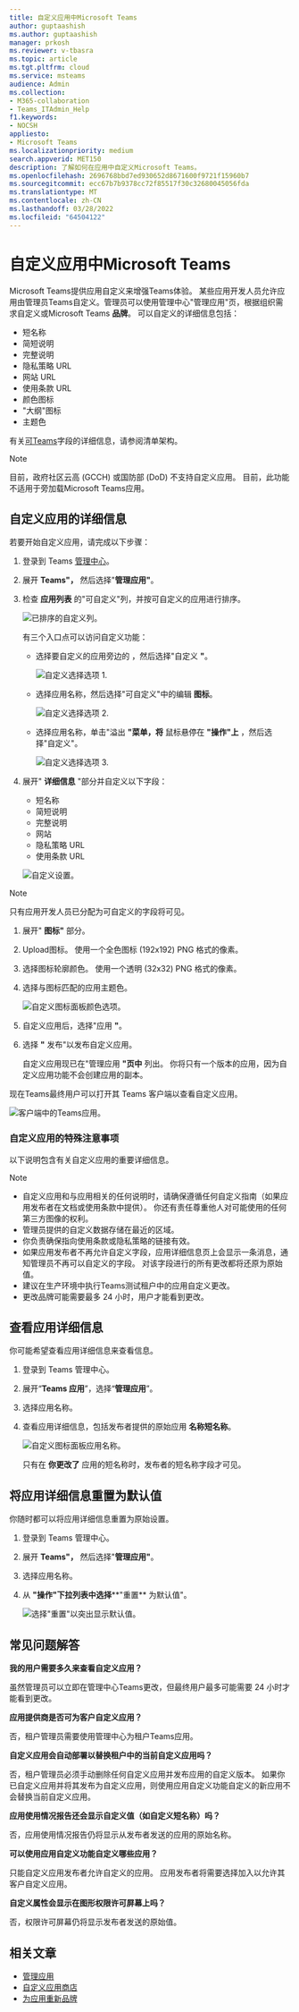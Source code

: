 ```yaml
---
title: 自定义应用中Microsoft Teams
author: guptaashish
ms.author: guptaashish
manager: prkosh
ms.reviewer: v-tbasra
ms.topic: article
ms.tgt.pltfrm: cloud
ms.service: msteams
audience: Admin
ms.collection:
- M365-collaboration
- Teams_ITAdmin_Help
f1.keywords:
- NOCSH
appliesto:
- Microsoft Teams
ms.localizationpriority: medium
search.appverid: MET150
description: 了解如何在应用中自定义Microsoft Teams。
ms.openlocfilehash: 2696768bbd7ed930652d8671600f9721f15960b7
ms.sourcegitcommit: ecc67b7b9378cc72f85517f30c32680045056fda
ms.translationtype: MT
ms.contentlocale: zh-CN
ms.lasthandoff: 03/28/2022
ms.locfileid: "64504122"
---
```

# <a name="customize-apps-in-microsoft-teams"></a>自定义应用中Microsoft Teams

 Microsoft Teams提供应用自定义来增强Teams体验。 某些应用开发人员允许应用由管理员Teams自定义。管理员可以使用管理中心"管理应用"页，根据组织需求自定义或Microsoft Teams **品牌**。 可以自定义的详细信息包括：

- 短名称
- 简短说明
- 完整说明
- 隐私策略 URL
- 网站 URL
- 使用条款 URL
- 颜色图标
- "大纲"图标
- 主题色

有关[可Teams](/microsoftteams/platform/resources/schema/manifest-schema)字段的详细信息，请参阅清单架构。

> [!NOTE]
> 目前，政府社区云高 (GCCH) 或国防部 (DoD) 不支持自定义应用。
> 目前，此功能不适用于旁加载Microsoft Teams应用。

## <a name="customize-the-apps-details"></a>自定义应用的详细信息

若要开始自定义应用，请完成以下步骤：

1. 登录到 Teams [管理中心](https://admin.teams.microsoft.com/dashboard)。

2. 展开 **Teams"，** 然后选择"**管理应用"**。

3. 检查 **应用列表** 的"可自定义"列，并按可自定义的应用进行排序。

   ![已排序的自定义列。](media/customize-column.png)

   有三个入口点可以访问自定义功能：

   - 选择要自定义的应用旁边的 ，然后选择"自定义 **"**。

     ![自定义选择选项 1.](media/select-app-to-customize1.png)

   - 选择应用名称，然后选择"可自定义"中的编辑 **图标**。

     ![自定义选择选项 2.](media/app-details-customizable.png)

   - 选择应用名称，单击"溢出 **"菜单，将** 鼠标悬停在 **"操作"上** ，然后选择"自定义"。

     ![自定义选择选项 3.](media/customize-action-menu.png)

4. 展开" **详细信息** "部分并自定义以下字段：

    - 短名称
    - 简短说明
    - 完整说明
    - 网站
    - 隐私策略 URL
    - 使用条款 URL

   ![自定义设置。](media/customize-settings.png)

> [!Note]
> 只有应用开发人员已分配为可自定义的字段将可见。

1. 展开" **图标"** 部分。

1. Upload图标。 使用一个全色图标 (192x192) PNG 格式的像素。

1. 选择图标轮廓颜色。 使用一个透明 (32x32) PNG 格式的像素。

1. 选择与图标匹配的应用主题色。

   ![自定义图标面板颜色选项。](media/customize-app-colors.png)

1. 自定义应用后，选择"应用 **"**。

1. 选择 **"** 发布"以发布自定义应用。

   自定义应用现已在"管理应用 **"页中** 列出。 你将只有一个版本的应用，因为自定义应用功能不会创建应用的副本。

现在Teams最终用户可以打开其 Teams 客户端以查看自定义应用。

   ![客户端中的Teams应用。](media/contoso-app.png)

### <a name="special-considerations-for-customizing-an-app"></a>自定义应用的特殊注意事项

以下说明包含有关自定义应用的重要详细信息。

> [!Note]
>
> - 自定义应用和与应用相关的任何说明时，请确保遵循任何自定义指南（如果应用发布者在文档或使用条款中提供）。 你还有责任尊重他人对可能使用的任何第三方图像的权利。
> - 管理员提供的自定义数据存储在最近的区域。
> - 你负责确保指向使用条款或隐私策略的链接有效。
> - 如果应用发布者不再允许自定义字段，应用详细信息页上会显示一条消息，通知管理员不再可以自定义的字段。 对该字段进行的所有更改都将还原为原始值。
> - 建议在生产环境中执行Teams测试租户中的应用自定义更改。
> - 更改品牌可能需要最多 24 小时，用户才能看到更改。

## <a name="review-app-details"></a>查看应用详细信息

你可能希望查看应用详细信息来查看信息。

1. 登录到 Teams 管理中心。

2. 展开“**Teams 应用**”，选择“**管理应用**”。

3. 选择应用名称。

4. 查看应用详细信息，包括发布者提供的原始应用 **名称短名称**。

   ![自定义图标面板应用名称。](media/original-app-version.png)

   只有在 **你更改了** 应用的短名称时，发布者的短名称字段才可见。

## <a name="reset-app-details-to-default"></a>将应用详细信息重置为默认值

你随时都可以将应用详细信息重置为原始设置。

1. 登录到 Teams 管理中心。

2. 展开 **Teams"，** 然后选择"**管理应用"**。

3. 选择应用名称。

4. 从 **"操作"下拉列表中选择****"重置** 为默认值"。

   ![选择"重置"以突出显示默认值。](media/select-reset.png)

## <a name="frequently-asked-questions"></a>常见问题解答

**我的用户需要多久来查看自定义应用？**

虽然管理员可以立即在管理中心Teams更改，但最终用户最多可能需要 24 小时才能看到更改。  

**应用提供商是否可为客户自定义应用？**

 否，租户管理员需要使用管理中心为租户Teams应用。

**自定义应用会自动部署以替换租户中的当前自定义应用吗？**

否，租户管理员必须手动删除任何自定义应用并发布应用的自定义版本。 如果你已自定义应用并将其发布为自定义应用，则使用应用自定义功能自定义的新应用不会替换当前自定义应用。  

**应用使用情况报告还会显示自定义值（如自定义短名称）吗？**

 否，应用使用情况报告仍将显示从发布者发送的应用的原始名称。

**可以使用应用自定义功能自定义哪些应用？**

只能自定义应用发布者允许自定义的应用。 应用发布者将需要选择加入以允许其客户自定义应用。

**自定义属性会显示在图形权限许可屏幕上吗？**

否，权限许可屏幕仍将显示发布者发送的原始值。

## <a name="related-article"></a>相关文章

- [管理应用](manage-apps.md)
- [自定义应用商店](customize-your-app-store.md)
- [为应用重新品牌](https://techcommunity.microsoft.com/t5/microsoft-teams-blog/rebrand-apps-to-your-own-organization-s-branding-with-app/ba-p/2376296)
